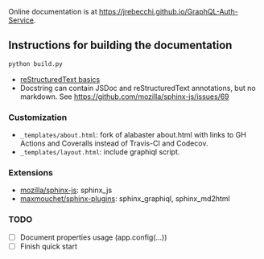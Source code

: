 Online documentation is at https://jrebecchi.github.io/GraphQL-Auth-Service.

## Instructions for building the documentation

```bash
python build.py
```

- [reStructuredText basics](https://www.sphinx-doc.org/en/master/usage/restructuredtext/basics.html)
- Docstring can contain JSDoc and reStructuredText annotations, but no markdown.
  See https://github.com/mozilla/sphinx-js/issues/69

### Customization

- `_templates/about.html`: fork of alabaster about.html with links to GH Actions and Coveralls instead of Travis-CI and Codecov.
- `_templates/layout.html`: include graphiql script.

### Extensions

- [mozilla/sphinx-js](https://github.com/mozilla/sphinx-js): sphinx_js
- [maxmouchet/sphinx-plugins](https://github.com/maxmouchet/sphinx-plugins): sphinx_graphiql, sphinx_md2html

### TODO

- [ ] Document properties usage (app.config(...))
- [ ] Finish quick start
